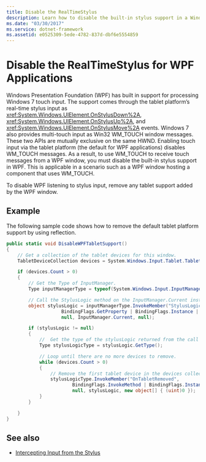 ```yaml
---
title: Disable the RealTimeStylus
description: Learn how to disable the built-in stylus support in a Windows Presentation Foundation (WPF) application.
ms.date: "03/30/2017"
ms.service: dotnet-framework
ms.assetid: e0525309-5ede-4782-837d-dbf6e5554859
---
```

# Disable the RealTimeStylus for WPF Applications

Windows Presentation Foundation (WPF) has built in support for processing Windows 7 touch input. The support comes through the tablet platform’s real-time stylus input as <xref:System.Windows.UIElement.OnStylusDown%2A>, <xref:System.Windows.UIElement.OnStylusUp%2A>, and <xref:System.Windows.UIElement.OnStylusMove%2A> events. Windows 7 also provides multi-touch input as Win32 WM_TOUCH window messages. These two APIs are mutually exclusive on the same HWND. Enabling touch input via the tablet platform (the default for WPF applications) disables WM_TOUCH messages. As a result, to use WM_TOUCH to receive touch messages from a WPF window, you must disable the built-in stylus support in WPF. This is applicable in a scenario such as a WPF window hosting a component that uses WM_TOUCH.

To disable WPF listening to stylus input, remove any tablet support added by the WPF window.

## Example

The following sample code shows how to remove the default tablet platform support by using reflection.

```csharp
public static void DisableWPFTabletSupport()
{
    // Get a collection of the tablet devices for this window.
    TabletDeviceCollection devices = System.Windows.Input.Tablet.TabletDevices;

    if (devices.Count > 0)
    {
        // Get the Type of InputManager.
        Type inputManagerType = typeof(System.Windows.Input.InputManager);

        // Call the StylusLogic method on the InputManager.Current instance.
        object stylusLogic = inputManagerType.InvokeMember("StylusLogic",
                    BindingFlags.GetProperty | BindingFlags.Instance | BindingFlags.NonPublic,
                    null, InputManager.Current, null);

        if (stylusLogic != null)
        {
            //  Get the type of the stylusLogic returned from the call to StylusLogic.
            Type stylusLogicType = stylusLogic.GetType();

            // Loop until there are no more devices to remove.
            while (devices.Count > 0)
            {
                // Remove the first tablet device in the devices collection.
                stylusLogicType.InvokeMember("OnTabletRemoved",
                        BindingFlags.InvokeMethod | BindingFlags.Instance | BindingFlags.NonPublic,
                        null, stylusLogic, new object[] { (uint)0 });
            }
        }

    }
}
```

## See also

- [Intercepting Input from the Stylus](intercepting-input-from-the-stylus.md)
